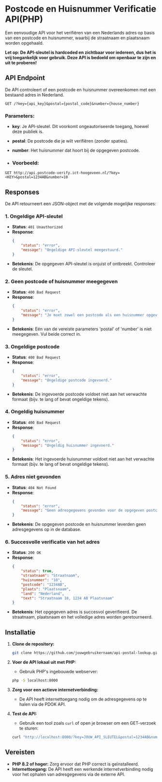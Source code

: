 # Postcode en Huisnummer Verificatie API(PHP)
Een eenvoudige API voor het verifiëren van een Nederlands adres op basis van een postcode en huisnummer, waarbij de straatnaam en plaatsnaam worden opgehaald.

**Let op: De API-sleutel is hardcoded en zichtbaar voor iedereen, dus het is vrij toegankelijk voor gebruik. Deze API is bedoeld om openbaar te zijn en uit te proberen!**

## API Endpoint
De API controleert of een postcode en huisnummer overeenkomen met een bestaand adres in Nederland.

```http
GET /?key={api_key}&postal={postal_code}&number={house_number}
```

### Parameters:
- **key**: Je API-sleutel. Dit voorkomt ongeautoriseerde toegang, hoewel deze publiek is.
- **postal**: De postcode die je wilt verifiëren (zonder spaties).
- **number**: Het huisnummer dat hoort bij de opgegeven postcode.

- ### Voorbeeld:
```http
GET http://api.postcode-verify.ict-hoogeveen.nl/?key=<KEY>&postal=1234AB&number=10
```

## Responses
De API retourneert een JSON-object met de volgende mogelijke responses:

### 1. Ongeldige API-sleutel
- **Status**: `401 Unauthorized`
- **Response**:
    ```json
    {
        "status": "error",
        "message": "Ongeldige API-sleutel meegestuurd."
    }
    ```
- **Betekenis**: De opgegeven API-sleutel is onjuist of ontbreekt. Controleer de sleutel.

### 2. Geen postcode of huisnummer meegegeven
- **Status**: `400 Bad Request`
- **Response**:
    ```json
    {
        "status": "error",
        "message": "Je moet zowel een postcode als een huisnummer opgeven."
    }
    ```
- **Betekenis**: Eén van de vereiste parameters 'postal' of 'number' is niet meegegeven. Vul beide correct in.

### 3. Ongeldige postcode
- **Status**: `400 Bad Request`
- **Response**:
    ```json
    {
        "status": "error",
        "message": "Ongeldige postcode ingevoerd."
    }
    ```
- **Betekenis**: De ingevoerde postcode voldoet niet aan het verwachte formaat (bijv. te lang of bevat ongeldige tekens).

### 4. Ongeldig huisnummer
- **Status**: `400 Bad Request`
- **Response**:
    ```json
    {
        "status": "error",
        "message": "Ongeldig huisnummer ingevoerd."
    }
    ```
- **Betekenis**: Het ingevoerde huisnummer voldoet niet aan het verwachte formaat (bijv. te lang of bevat ongeldige tekens).

### 5. Adres niet gevonden
- **Status**: `404 Not Found`
- **Response**:
    ```json
    {
        "status": "error",
        "message": "Geen adresgegevens gevonden voor de opgegeven postcode en huisnummer."
    }
    ```
- **Betekenis**: De opgegeven postcode en huisnummer leverden geen adresgegevens op in de database.

### 6. Succesvolle verificatie van het adres
- **Status**: `200 OK`
- **Response**:
    ```json
    {
        "status": true,
        "straatnaam": "Straatnaam",
        "huisnummer": "10",
        "postcode": "1234AB",
        "plaats": "Plaatsnaam",
        "land": "Nederland",
        "text": "Straatnaam 10, 1234 AB Plaatsnaam"
    }
    ```
- **Betekenis**: Het opgegeven adres is succesvol geverifieerd. De straatnaam, plaatsnaam en het volledige adres worden geretourneerd.

## Installatie

1. **Clone de repository:**
    ```bash
    git clone https://github.com/jouwgebruikernaam/api-postal-lookup.git
    ```

2. **Voer de API lokaal uit met PHP:**
    - Gebruik PHP's ingebouwde webserver:
    ```bash
    php -S localhost:8000
    ```

3. **Zorg voor een actieve internetverbinding:**
    - De API heeft internettoegang nodig om de adresgegevens op te halen via de PDOK API.

4. **Test de API:**
    - Gebruik een tool zoals `curl` of open je browser om een GET-verzoek te sturen:
    ```bash
    curl "http://localhost:8000/?key=JOUW_API_SLEUTEL&postal=1234AB&number=10"
    ```

## Vereisten

- **PHP 8.2 of hoger:** Zorg ervoor dat PHP correct is geïnstalleerd.
- **Internettoegang:** De API heeft een werkende internetverbinding nodig voor het ophalen van adresgegevens via de externe API.
